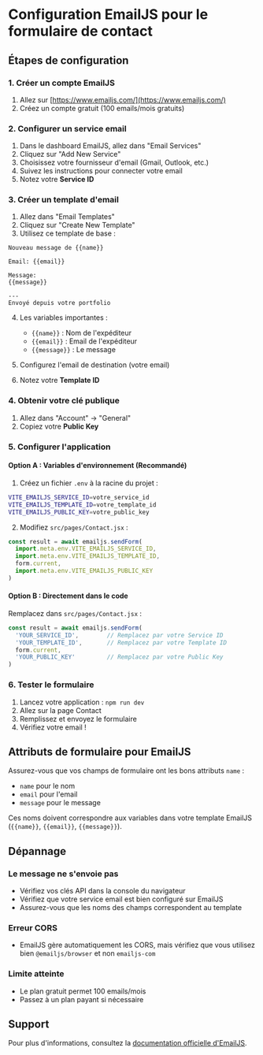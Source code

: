 # Configuration EmailJS pour le formulaire de contact

## Étapes de configuration

### 1. Créer un compte EmailJS
1. Allez sur [https://www.emailjs.com/](https://www.emailjs.com/)
2. Créez un compte gratuit (100 emails/mois gratuits)

### 2. Configurer un service email
1. Dans le dashboard EmailJS, allez dans "Email Services"
2. Cliquez sur "Add New Service"
3. Choisissez votre fournisseur d'email (Gmail, Outlook, etc.)
4. Suivez les instructions pour connecter votre email
5. Notez votre **Service ID**

### 3. Créer un template d'email
1. Allez dans "Email Templates"
2. Cliquez sur "Create New Template"
3. Utilisez ce template de base :

```
Nouveau message de {{name}}

Email: {{email}}

Message:
{{message}}

---
Envoyé depuis votre portfolio
```

4. Les variables importantes :
   - `{{name}}` : Nom de l'expéditeur
   - `{{email}}` : Email de l'expéditeur
   - `{{message}}` : Le message

5. Configurez l'email de destination (votre email)
6. Notez votre **Template ID**

### 4. Obtenir votre clé publique
1. Allez dans "Account" → "General"
2. Copiez votre **Public Key**

### 5. Configurer l'application

#### Option A : Variables d'environnement (Recommandé)
1. Créez un fichier `.env` à la racine du projet :
```bash
VITE_EMAILJS_SERVICE_ID=votre_service_id
VITE_EMAILJS_TEMPLATE_ID=votre_template_id
VITE_EMAILJS_PUBLIC_KEY=votre_public_key
```

2. Modifiez `src/pages/Contact.jsx` :
```javascript
const result = await emailjs.sendForm(
  import.meta.env.VITE_EMAILJS_SERVICE_ID,
  import.meta.env.VITE_EMAILJS_TEMPLATE_ID,
  form.current,
  import.meta.env.VITE_EMAILJS_PUBLIC_KEY
)
```

#### Option B : Directement dans le code
Remplacez dans `src/pages/Contact.jsx` :
```javascript
const result = await emailjs.sendForm(
  'YOUR_SERVICE_ID',        // Remplacez par votre Service ID
  'YOUR_TEMPLATE_ID',       // Remplacez par votre Template ID
  form.current,
  'YOUR_PUBLIC_KEY'         // Remplacez par votre Public Key
)
```

### 6. Tester le formulaire
1. Lancez votre application : `npm run dev`
2. Allez sur la page Contact
3. Remplissez et envoyez le formulaire
4. Vérifiez votre email !

## Attributs de formulaire pour EmailJS

Assurez-vous que vos champs de formulaire ont les bons attributs `name` :
- `name` pour le nom
- `email` pour l'email
- `message` pour le message

Ces noms doivent correspondre aux variables dans votre template EmailJS (`{{name}}`, `{{email}}`, `{{message}}`).

## Dépannage

### Le message ne s'envoie pas
- Vérifiez vos clés API dans la console du navigateur
- Vérifiez que votre service email est bien configuré sur EmailJS
- Assurez-vous que les noms des champs correspondent au template

### Erreur CORS
- EmailJS gère automatiquement les CORS, mais vérifiez que vous utilisez bien `@emailjs/browser` et non `emailjs-com`

### Limite atteinte
- Le plan gratuit permet 100 emails/mois
- Passez à un plan payant si nécessaire

## Support
Pour plus d'informations, consultez la [documentation officielle d'EmailJS](https://www.emailjs.com/docs/).


